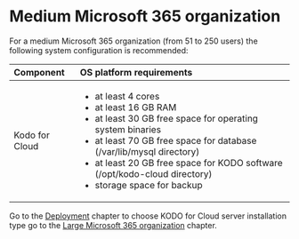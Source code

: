 # Medium Microsoft 365 organization

For a medium Microsoft 365 organization \(from 51 to 250 users\) the following system configuration is recommended:

<table>
  <thead>
    <tr>
      <th style="text-align:left">Component</th>
      <th style="text-align:left">OS platform requirements</th>
    </tr>
  </thead>
  <tbody>
    <tr>
      <td style="text-align:left">Kodo for Cloud</td>
      <td style="text-align:left">
        <ul>
          <li>at least 4 cores</li>
          <li>at least 16 GB RAM</li>
          <li>at least 30 GB free space for operating system binaries</li>
          <li>at least 70 GB free space for database (/var/lib/mysql directory)</li>
          <li>at least 20 GB free space for KODO software (/opt/kodo-cloud directory)</li>
          <li>storage space for backup</li>
        </ul>
      </td>
    </tr>
  </tbody>
</table>

Go to the [Deployment](https://storware.gitbook.io/kodo-for-cloud-office365/deployment) chapter to choose KODO for Cloud server installation type go to the [Large Microsoft 365 organization](https://storware.gitbook.io/kodo-for-cloud-office365/overview/sizing-guide/large-microsoft-365-organization) chapter.


